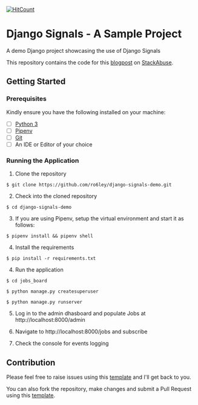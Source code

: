 [![HitCount](http://hits.dwyl.io/ro6ley/django-signals-demo.svg)](http://hits.dwyl.io/ro6ley/django-signals-demo)

# Django Signals - A Sample Project

A demo Django project showcasing the use of Django Signals

This repository contains the code for this [blogpost](https://stackabuse.com/using-django-signals-to-simplify-and-decouple-code/) on [StackAbuse](https://stackabuse.com/).

## Getting Started

### Prerequisites

Kindly ensure you have the following installed on your machine:

- [ ] [Python 3](https://realpython.com/installing-python/)
- [ ] [Pipenv](https://pipenv.readthedocs.io/en/latest/)
- [ ] [Git]()
- [ ] An IDE or Editor of your choice

### Running the Application

1. Clone the repository
```
$ git clone https://github.com/ro6ley/django-signals-demo.git
```

2. Check into the cloned repository
```
$ cd django-signals-demo
```

3. If you are using Pipenv, setup the virtual environment and start it as follows:
```
$ pipenv install && pipenv shell
```

4. Install the requirements
```
$ pip install -r requirements.txt
```

4. Run the application
```
$ cd jobs_board

$ python manage.py createsuperuser

$ python manage.py runserver
```

5. Log in to the admin dhasboard and populate Jobs at http://localhost:8000/admin

6. Navigate to http://localhost:8000/jobs and subscribe

7. Check the console for events logging


## Contribution

Please feel free to raise issues using this [template](./.github/ISSUE_TEMPLATE.md) and I'll get back to you.

You can also fork the repository, make changes and submit a Pull Request using this [template](./.github/PULL_REQUEST_TEMPLATE.md).
